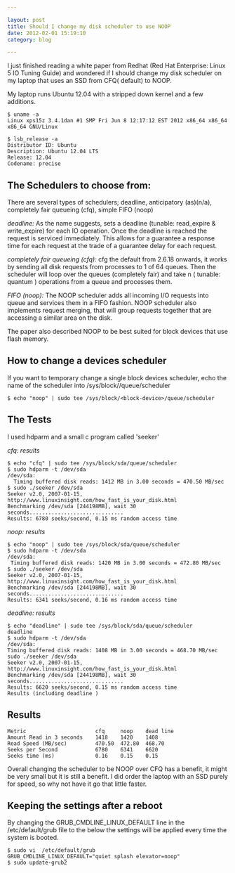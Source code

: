 ```yaml
---

layout: post
title: Should I change my disk scheduler to use NOOP 
date: 2012-02-01 15:19:10
category: blog

---
```


I just finished reading a white paper from Redhat (Red Hat Enterprise: Linux 5 IO Tuning Guide) and wondered if I should change my disk scheduler on my laptop that uses an SSD from CFQ( default) to NOOP.

My laptop runs Ubuntu 12.04 with a stripped down kernel and a few additions.

    $ uname -a
    Linux xps15z 3.4.1dan #1 SMP Fri Jun 8 12:17:12 EST 2012 x86_64 x86_64 x86_64 GNU/Linux
	
    $ lsb_release -a
    Distributor ID: Ubuntu
    Description: Ubuntu 12.04 LTS
    Release: 12.04
    Codename: precise

The Schedulers to choose from:
------------------------------
There are several types of schedulers; deadline, anticipatory (as)(n/a), completely fair queueing (cfq), simple FIFO (noop)

*deadline:* As the name suggests, sets a deadline (tunable: read_expire & write_expire) for each IO operation. Once the deadline is reached the request is serviced immediately. This allows for a guarantee a response time for each request at the trade of a guarantee delay for each request.

*completely fair queueing (cfq):*  cfg the default from 2.6.18 onwards,  it works by sending all disk requests from processes to 1 of 64 queues. Then the scheduler will loop over the queues (completely fair) and take n ( tunable: quantum ) operations from a queue and processes them.

*FIFO (noop):* The NOOP scheduler adds all incoming I/O requests into queue and services them in a FIFO fashion. NOOP scheduler also implements request merging, that will group requests together that are accessing a similar area on the disk.

The paper also described NOOP to be best suited for block devices that use flash memory.

How to change a devices scheduler
---------------------------------

If you want to temporary change a single block devices scheduler, echo the name of the scheduler into /sys/block/<block-device>/queue/scheduler 

    $ echo "noop" | sudo tee /sys/block/<block-device>/queue/scheduler

The Tests
---------

I used hdparm and a small c program called 'seeker'

*cfq: results*

    $ echo "cfq" | sudo tee /sys/block/sda/queue/scheduler 
    $ sudo hdparm -t /dev/sda
    /dev/sda:
      Timing buffered disk reads: 1412 MB in 3.00 seconds = 470.50 MB/sec
    $ sudo ./seeker /dev/sda
    Seeker v2.0, 2007-01-15, http://www.linuxinsight.com/how_fast_is_your_disk.html
    Benchmarking /dev/sda [244198MB], wait 30 seconds..............................
    Results: 6780 seeks/second, 0.15 ms random access time

*noop: results*

    $ echo "noop" | sudo tee /sys/block/sda/queue/scheduler
    $ sudo hdparm -t /dev/sda
    /dev/sda:
     Timing buffered disk reads: 1420 MB in 3.00 seconds = 472.80 MB/sec
    $ sudo ./seeker /dev/sda
    Seeker v2.0, 2007-01-15, http://www.linuxinsight.com/how_fast_is_your_disk.html
    Benchmarking /dev/sda [244198MB], wait 30 seconds..............................
    Results: 6341 seeks/second, 0.16 ms random access time

*deadline: results*

    $ echo "deadline" | sudo tee /sys/block/sda/queue/scheduler
    deadline
    $ sudo hdparm -t /dev/sda
    /dev/sda:
    Timing buffered disk reads: 1408 MB in 3.00 seconds = 468.70 MB/sec
    sudo ./seeker /dev/sda
    Seeker v2.0, 2007-01-15, http://www.linuxinsight.com/how_fast_is_your_disk.html
    Benchmarking /dev/sda [244198MB], wait 30 seconds..............................
    Results: 6620 seeks/second, 0.15 ms random access time
    Results (including deadline )

Results
--------

    Metric	                    cfq 	noop	dead line
    Amount Read in 3 seconds	1418	1420	1408
    Read Speed (MB/sec)			470.50	472.80	468.70
    Seeks per Second			6780	6341	6620
    Seeks time (ms)				0.16	0.15	0.15

Overall changing the scheduler to be NOOP over CFQ has a benefit, it might be very small but it is still a benefit. I did order the laptop with an SSD purely for speed, so why not have it go that little faster.

Keeping the settings after a reboot
-----------------------------------

By changing the GRUB_CMDLINE_LINUX_DEFAULT line in the  /etc/default/grub file to the below the settings will be applied every time the system is booted.

    $ sudo vi  /etc/default/grub
	GRUB_CMDLINE_LINUX_DEFAULT="quiet splash elevator=noop"
	$ sudo update-grub2
